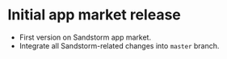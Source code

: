 # Initial app market release

* First version on Sandstorm app market.
* Integrate all Sandstorm-related changes into `master` branch.
